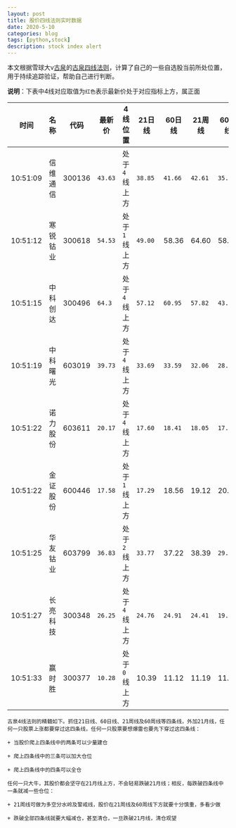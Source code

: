 ```yaml
---
layout: post
title: 股价四线法则实时数据
date: 2020-5-10
categories: blog
tags: [python,stock]
description: stock index alert
---
```



本文根据雪球大v[古泉](https://xueqiu.com/u/7148646888)的[古泉四线法则](https://xueqiu.com/7148646888/130498192)，计算了自己的一些自选股当前所处位置，用于持续追踪验证，帮助自己进行判断。

**说明**：下表中4线对应取值为`红色`表示最新价处于对应指标上方，属正面

时间|名称|代码|最新价|4线位置|21日线|60日线|21周线|60周线
---|---|---|---|---|---|---|---|---
10:51:09|信维通信|300136|`43.63`|处于`4`线上方|`38.85`|`41.66`|`42.61`|`35.43`
10:51:12|寒锐钴业|300618|`54.53`|处于`1`线上方|`49.00`|58.36|64.60|58.33
10:51:15|中科创达|300496|`64.3`|处于`4`线上方|`57.12`|`60.95`|`57.82`|`43.19`
10:51:19|中科曙光|603019|`39.73`|处于`4`线上方|`33.69`|`33.59`|`32.06`|`28.37`
10:51:22|诺力股份|603611|`20.17`|处于`4`线上方|`17.60`|`18.41`|`18.05`|`17.31`
10:51:22|金证股份|600446|`17.58`|处于`1`线上方|`17.29`|18.56|19.12|20.50
10:51:25|华友钴业|603799|`36.83`|处于`2`线上方|`33.77`|37.22|38.39|`29.95`
10:51:27|长亮科技|300348|`26.25`|处于`4`线上方|`24.76`|`24.91`|`24.41`|`19.14`
10:51:33|赢时胜|300377|`10.28`|处于`0`线上方|10.39|11.12|11.19|11.62

```
古泉4线法则的精髓如下。抓住21日线、60日线、21周线及60周线等四条线，外加21月线，任何一只股票上涨都要穿过这四条线，任何一只股票要想爆雷也要先下穿过这四条线：

+ 当股价爬上四条线中的两条可以少量建仓

+ 爬上四条线中的三条可以加大仓位

+ 爬上四条线中的四条可以全仓

任何一只大牛，其股价都会坚守在21月线上方，不会轻易跌破21月线；相反，每跌破四条线中一条就减一些仓位：

+ 21周线可做为多空分水岭及警戒线，股价在21周线及60周线下方就要十分慎重，多看少做

+ 跌破全部四条线就要大幅减仓，甚至清仓，一旦跌破21月线，清仓观望
```